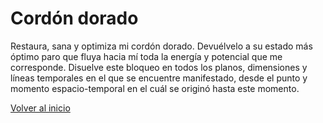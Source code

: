 # Cordón dorado
Restaura, sana y optimiza mi cordón dorado. Devuélvelo a su estado más óptimo paro que fluya hacia mí toda la energía y potencial que me corresponde. Disuelve este bloqueo en todos los planos, dimensiones y líneas temporales en el que se encuentre manifestado, desde el punto y momento espacio-temporal en el cuál se originó hasta este momento.

[Volver al inicio](../index.md)
